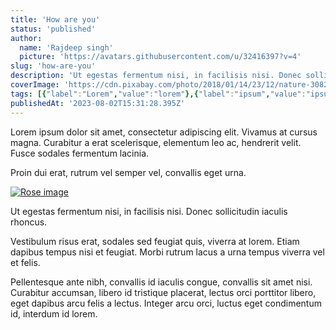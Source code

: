 ```yaml
---
title: 'How are you'
status: 'published'
author:
  name: 'Rajdeep singh'
  picture: 'https://avatars.githubusercontent.com/u/32416397?v=4'
slug: 'how-are-you'
description: 'Ut egestas fermentum nisi, in facilisis nisi. Donec sollicitudin iaculis rhoncus.'
coverImage: 'https://cdn.pixabay.com/photo/2018/01/14/23/12/nature-3082832_1280.jpg'
tags: [{"label":"Lorem","value":"lorem"},{"label":"ipsum","value":"ipsum"}]
publishedAt: '2023-08-02T15:31:28.395Z'
---
```


Lorem ipsum dolor sit amet, consectetur adipiscing elit. Vivamus at cursus magna. Curabitur a erat scelerisque, elementum leo ac, hendrerit velit. Fusce sodales fermentum lacinia.



Proin dui erat, rutrum vel semper vel, convallis eget urna.

[![Rose  image](/images/about-U3Nz.jpg)](https://pixabay.com/photos/rose-flower-love-romance-beautiful-729509/)

Ut egestas fermentum nisi, in facilisis nisi. Donec sollicitudin iaculis rhoncus.

Vestibulum risus erat, sodales sed feugiat quis, viverra at lorem. Etiam dapibus tempus nisi et feugiat. Morbi rutrum lacus a urna tempus viverra vel et felis.

Pellentesque ante nibh, convallis id iaculis congue, convallis sit amet nisi. Curabitur accumsan, libero id tristique placerat, lectus orci porttitor libero, eget dapibus arcu felis a lectus. Integer arcu orci, luctus eget condimentum id, interdum id lorem.

